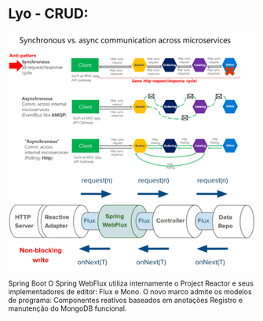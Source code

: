 # Lyo - CRUD:

![](./t0.png)
![](./flux.png)

Spring Boot 
O Spring WebFlux utiliza internamente o Project Reactor e seus implementadores de editor: Flux e Mono.
O novo marco admite os modelos de programa: Componentes reativos baseados em anotações
Registro e manutenção do MongoDB funcional.
